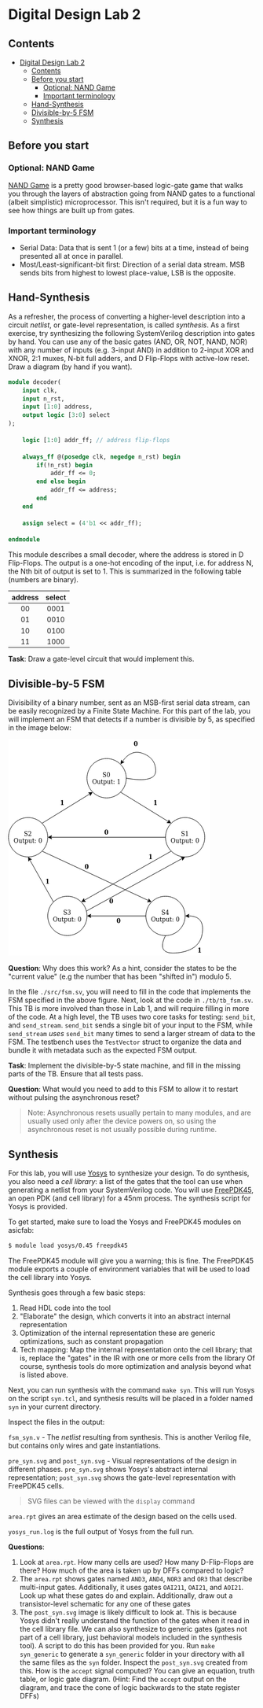 # Digital Design Lab 2

## Contents
- [Digital Design Lab 2](#digital-design-lab-2)
  - [Contents](#contents)
  - [Before you start](#before-you-start)
    - [Optional: NAND Game](#optional-nand-game)
    - [Important terminology](#important-terminology)
  - [Hand-Synthesis](#hand-synthesis)
  - [Divisible-by-5 FSM](#divisible-by-5-fsm)
  - [Synthesis](#synthesis)

## Before you start

### Optional: NAND Game
[NAND Game](https://www.nandgame.com/) is a pretty good browser-based logic-gate game that walks you through the layers of abstraction going from NAND gates to a functional (albeit simplistic) microprocessor. This isn't required, but it is a fun way to see how things are built up from gates.

### Important terminology
- Serial Data: Data that is sent 1 (or a few) bits at a time, instead of being presented all at once in parallel. 
- Most/Least-significant-bit first: Direction of a serial data stream. MSB sends bits from highest to lowest place-value, LSB is the opposite.

## Hand-Synthesis
As a refresher, the process of converting a higher-level description into a circuit *netlist*, or gate-level representation, is called *synthesis*. As a first exercise, try synthesizing the following SystemVerilog description into gates by hand. You can use any of the basic gates (AND, OR, NOT, NAND, NOR) with any number of inputs (e.g. 3-input AND) in addition to 2-input XOR and XNOR, 2:1 muxes, N-bit full adders, and D Flip-Flops with active-low reset. Draw a diagram (by hand if you want).



```sv
module decoder(
    input clk,
    input n_rst,
    input [1:0] address,
    output logic [3:0] select
);

    logic [1:0] addr_ff; // address flip-flops

    always_ff @(posedge clk, negedge n_rst) begin
        if(!n_rst) begin
            addr_ff <= 0;
        end else begin
            addr_ff <= address;
        end
    end

    assign select = (4'b1 << addr_ff);

endmodule
```
This module describes a small decoder, where the address is stored in D Flip-Flops. The output is a one-hot encoding of the input, i.e. for address N, the Nth bit of output is set to 1. This is summarized in the following table (numbers are binary).

| address | select |
|:-------:|:------:|
|   00    |  0001  |
|   01    |  0010  |
|   10    |  0100  |
|   11    |  1000  |


**Task**: Draw a gate-level circuit that would implement this. 

## Divisible-by-5 FSM
Divisibility of a binary number, sent as an MSB-first serial data stream, can be easily recognized by a Finite State Machine. For this part of the lab, you will implement an FSM that detects if a number is divisible by 5, as specified in the image below:

![Divisible-by-5 FSM](./doc/fsm.png)

**Question**: Why does this work? As a hint, consider the states to be the "current value" (e.g the number that has been "shifted in") modulo 5.

In the file `./src/fsm.sv`, you will need to fill in the code that implements the FSM specified in the above figure. Next, look at the code in `./tb/tb_fsm.sv`. This TB is more involved than those in Lab 1, and will require filling in more of the code. At a high level, the TB uses two core tasks for testing: `send_bit`, and `send_stream`. `send_bit` sends a single bit of your input to the FSM, while `send_stream` *uses* `send_bit` many times to send a larger stream of data to the FSM. The testbench uses the `TestVector` struct to organize the data and bundle it with metadata such as the expected FSM output.

**Task**: Implement the divisible-by-5 state machine, and fill in the missing parts of the TB. Ensure that all tests pass.

**Question**: What would you need to add to this FSM to allow it to restart without pulsing the asynchronous reset?
> Note: Asynchronous resets usually pertain to many modules, and are usually used only after the device powers on, so using the asynchronous reset is not usually possible during runtime.

## Synthesis
For this lab, you will use [Yosys](https://yosyshq.net/yosys/) to synthesize your design. To do synthesis, you also need a *cell library*: a list of
the gates that the tool can use when generating a netlist from your SystemVerilog code. You will use [FreePDK45](https://eda.ncsu.edu/freepdk/freepdk45/),
an open PDK (and cell library) for a 45nm process. The synthesis script for Yosys is provided.

To get started, make sure to load the Yosys and FreePDK45 modules on asicfab:
```bash
$ module load yosys/0.45 freepdk45
```
The FreePDK45 module will give you a warning; this is fine. The FreePDK45 module exports a couple of environment variables that will be used to load the
cell library into Yosys.

Synthesis goes through a few basic steps:
1. Read HDL code into the tool
2. "Elaborate" the design, which converts it into an abstract internal representation
3. Optimization of the internal representation these are generic optimizations, such as constant propagation
4. Tech mapping: Map the internal representation onto the cell library; that is, replace the "gates" in the IR with one or more cells from the library
Of course, synthesis tools do more optimization and analysis beyond what is listed above.

Next, you can run synthesis with the command `make syn`. This will run Yosys on the script `syn.tcl`, and synthesis results will be placed in a folder 
named `syn` in your current directory. 

Inspect the files in the output:

`fsm_syn.v` - The *netlist* resulting from synthesis. This is another Verilog file, but contains only wires and gate instantiations.

`pre_syn.svg` and `post_syn.svg` - Visual representations of the design in different phases. `pre_syn.svg` shows Yosys's abstract internal representation; `post_syn.svg` shows the gate-level representation with FreePDK45 cells.
> SVG files can be viewed with the `display` command

`area.rpt` gives an area estimate of the design based on the cells used.

`yosys_run.log` is the full output of Yosys from the full run.

**Questions**:

1. Look at `area.rpt`. How many cells are used? How many D-Flip-Flops are there? How much of the area is taken up by DFFs compared to logic?
2. The `area.rpt` shows gates named `AND3`, `AND4`, `NOR3` and `OR3` that describe multi-input gates. Additionally, it uses gates `OAI211`, `OAI21`, and `AOI21`. Look up what these gates do and explain. Additionally, draw out a transistor-level schematic for any one of these gates
3. The `post_syn.svg` image is likely difficult to look at. This is because Yosys didn't really understand the function of the gates when it read in the cell library file. We can also synthesize to generic gates (gates not part of a cell library, just behavioral models included in the synthesis tool). A script to do this has been provided for you. Run `make syn_generic` to generate a `syn_generic` folder in your directory with all the same files as the `syn` folder. Inspect the `post_syn.svg` created from this. How is the `accept` signal computed? You can give an equation, truth table, or logic gate diagram. (Hint: Find the `accept` output on the diagram, and trace the cone of logic backwards to the state register DFFs)
